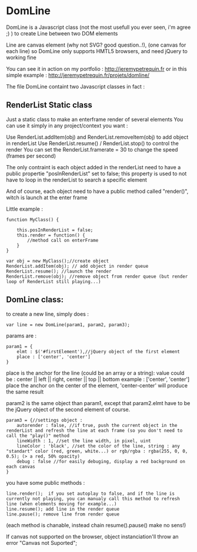 DomLine
=============
DomLine is a Javascript class (not the most usefull you ever seen, i'm agree ;) ) to create Line between two DOM elements

Line are canvas element (why not SVG? good question..!), (one canvas for each line) so DomLine only supports HMTL5 browsers, and need jQuery to working fine

You can see it in action on my portfolio : http://jeremypetrequin.fr
or in this simple example : http://jeremypetrequin.fr/projets/domline/


The file DomLine containt two Javascript classes in fact :

RenderList Static class
---------

Just a static class to make an enterframe render of several elements
You can use it simply in any project/context you want : 

Use RenderList.addItem(obj) and RenderList.removeItem(obj) to add object in renderList
Use RenderList.resume() / RenderList.stop() to control the render
You can set the RenderList.framerate = 30 to change the speed (frames per second)

The only contraint is each object added in the renderList need to have a public propertie "posInRenderList" set to false;
this property is used to not have to loop in the renderList to search a specific element

And of course, each object need to have a public method called "render()", witch is launch at the enter frame

Little example :

    function MyClass() {

        this.posInRenderList = false;
        this.render = function() {
            //method call on enterFrame
        }   
    }

    var obj = new MyClass();//create object
    RenderList.addItem(obj); // add object in render queue
    RenderList.resume(); //launch the render
    RenderList.remove(obj); //remove object from render queue (but render loop of RenderList still playing...)

DomLine class:
-------------

to create a new line, simply does :

    var line = new DomLine(param1, param2, param3);

params are :
    
    param1 = {
        elmt : $('#firstElement'),//jQuery object of the first element 
        place : ['center', 'center']
    }

place is the anchor for the line (could be an array or a string):
value could be : center || left || right, center || top || bottom
example : ['center', 'center'] place the anchor on the center of the element, 'center-center' will produce the same result

param2 is the same object than param1, except that param2.elmt have to be the jQuery object of the second element of course.

    param3 = {//settings object : 
        autorender : false, //if true, push the current object in the renderList and refresh the line at each frame (so you don't need to call the "play()" method
        lineWidth : 1, //set the line width, in pixel, uint
        lineColor : 'black', //set the color of the line, string : any "standart" color (red, green, white...) or rgb/rgba : rgba(255, 0, 0, 0.5); (> a red, 50% opacity)
        debug : false //for easily debuging, display a red background on each canvas
    }

you have some public methods :

    line.render();  if you set autoplay to false, and if the line is currently not playing, you can manualy call this method to refresh line (when elements moving for example...)
    line.resume(); add line in the render queue
    line.pause(); remove line from render queue

(each method is chanable, instead chain resume().pause() make no sens!)

If canvas not supported on the browser, object instanciation'll throw an error "Canvas not Suported";




